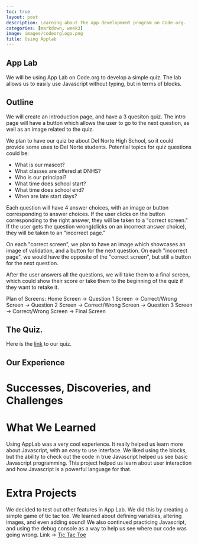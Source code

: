 ```yaml
---
toc: true
layout: post
description: Learning about the app development program on Code.org.
categories: [markdown, week3]
image: images/codeorglogo.png
title: Using Applab
---
```


## App Lab

We will be using App Lab on Code.org to develop a simple quiz. The lab allows us to easily use Javascript without typing, but in terms of blocks.

## Outline

We will create an introduction page, and have a 3 quesiton quiz. The intro page will have a button which allows the user to go to the next question, as well as an image related to the quiz. 

We plan to have our quiz be about Del Norte High School, so it could provide some uses to Del Norte students.
Potential topics for quiz questions could be:
- What is our mascot?
- What classes are offered at DNHS?
- Who is our principal?
- What time does school start?
- What time does school end?
- When are late start days?

Each question will have 4 answer choices, with an image or button corresponding to answer choices. If the user clicks on the button corresponding to the right answer, they will be taken to a "correct screen." If the user gets the question wrong(clicks on an incorrect answer choice), they will be taken to an "incorrect page."

On each "correct screen", we plan to have an image which showcases an image of validation, and a button for the next question. On each "incorrect page", we would have the opposite of the "correct screen", but still a button for the next question.

After the user answers all the questions, we will take them to a final screen, which could show their score or take them to the beginning of the quiz if they want to retake it. 

Plan of Screens:
Home Screen -> Question 1 Screen -> Correct/Wrong Screen -> Question 2 Screen -> Correct/Wrong Screen -> Question 3 Screen -> Correct/Wrong Screen -> Final Screen

## The Quiz.

Here is the [link](url) to our quiz.

## Our Experience

# Successes, Discoveries, and Challenges



# What We Learned

Using AppLab was a very cool experience. It really helped us learn more about Javascript, with an easy to use interface. We liked using the blocks, but the ability to check out the code in true Javascript helped us see basic Javascript programming. This project helped us learn about user interaction and how Javascript is a powerful language for that.

# Extra Projects

We decided to test out other features in App Lab. We did this by creating a simple game of tic tac toe. We learned about defining variables, altering images, and even adding sound! We also continued practicing Javascript, and using the debug console as a way to help us see where our code was going wrong.
Link -> [Tic Tac Toe](https://studio.code.org/projects/applab/T_bkuKZOdBX80xzi0K-suBOs3DQ5sSz4G4UhNvnHQpc)
